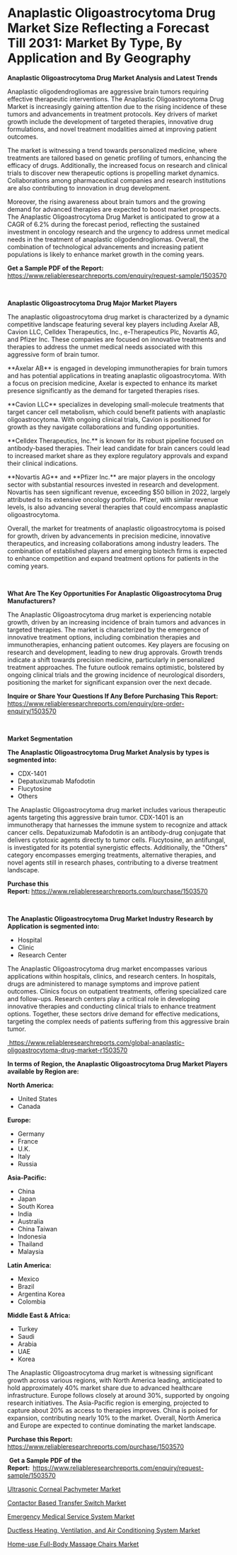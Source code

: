 <p><h1>Anaplastic Oligoastrocytoma Drug Market Size Reflecting a Forecast Till 2031: Market By Type, By Application and By Geography</h1></p><p><strong>Anaplastic Oligoastrocytoma Drug Market Analysis and Latest Trends</strong></p>
<p><p>Anaplastic oligodendrogliomas are aggressive brain tumors requiring effective therapeutic interventions. The Anaplastic Oligoastrocytoma Drug Market is increasingly gaining attention due to the rising incidence of these tumors and advancements in treatment protocols. Key drivers of market growth include the development of targeted therapies, innovative drug formulations, and novel treatment modalities aimed at improving patient outcomes.</p><p>The market is witnessing a trend towards personalized medicine, where treatments are tailored based on genetic profiling of tumors, enhancing the efficacy of drugs. Additionally, the increased focus on research and clinical trials to discover new therapeutic options is propelling market dynamics. Collaborations among pharmaceutical companies and research institutions are also contributing to innovation in drug development.</p><p>Moreover, the rising awareness about brain tumors and the growing demand for advanced therapies are expected to boost market prospects. The Anaplastic Oligoastrocytoma Drug Market is anticipated to grow at a CAGR of 6.2% during the forecast period, reflecting the sustained investment in oncology research and the urgency to address unmet medical needs in the treatment of anaplastic oligodendrogliomas. Overall, the combination of technological advancements and increasing patient populations is likely to enhance market growth in the coming years.</p></p>
<p><strong>Get a Sample PDF of the Report:&nbsp;</strong> <a href="https://www.reliableresearchreports.com/enquiry/request-sample/1503570?utm_campaign=6&utm_medium=2&utm_source=Github&utm_content=ia&utm_term=27092024&utm_id=anaplastic-oligoastrocytoma-drug">https://www.reliableresearchreports.com/enquiry/request-sample/1503570</a></p>
<p>&nbsp;</p>
<p><strong>Anaplastic Oligoastrocytoma Drug Major Market Players</strong></p>
<p><p>The anaplastic oligoastrocytoma drug market is characterized by a dynamic competitive landscape featuring several key players including Axelar AB, Cavion LLC, Celldex Therapeutics, Inc., e-Therapeutics Plc, Novartis AG, and Pfizer Inc. These companies are focused on innovative treatments and therapies to address the unmet medical needs associated with this aggressive form of brain tumor.</p><p>**Axelar AB** is engaged in developing immunotherapies for brain tumors and has potential applications in treating anaplastic oligoastrocytoma. With a focus on precision medicine, Axelar is expected to enhance its market presence significantly as the demand for targeted therapies rises.</p><p>**Cavion LLC** specializes in developing small-molecule treatments that target cancer cell metabolism, which could benefit patients with anaplastic oligoastrocytoma. With ongoing clinical trials, Cavion is positioned for growth as they navigate collaborations and funding opportunities.</p><p>**Celldex Therapeutics, Inc.** is known for its robust pipeline focused on antibody-based therapies. Their lead candidate for brain cancers could lead to increased market share as they explore regulatory approvals and expand their clinical indications.</p><p>**Novartis AG** and **Pfizer Inc.** are major players in the oncology sector with substantial resources invested in research and development. Novartis has seen significant revenue, exceeding $50 billion in 2022, largely attributed to its extensive oncology portfolio. Pfizer, with similar revenue levels, is also advancing several therapies that could encompass anaplastic oligoastrocytoma.</p><p>Overall, the market for treatments of anaplastic oligoastrocytoma is poised for growth, driven by advancements in precision medicine, innovative therapeutics, and increasing collaborations among industry leaders. The combination of established players and emerging biotech firms is expected to enhance competition and expand treatment options for patients in the coming years.</p></p>
<p>&nbsp;</p>
<p><strong>What Are The Key Opportunities For Anaplastic Oligoastrocytoma Drug Manufacturers?</strong></p>
<p><p>The Anaplastic Oligoastrocytoma drug market is experiencing notable growth, driven by an increasing incidence of brain tumors and advances in targeted therapies. The market is characterized by the emergence of innovative treatment options, including combination therapies and immunotherapies, enhancing patient outcomes. Key players are focusing on research and development, leading to new drug approvals. Growth trends indicate a shift towards precision medicine, particularly in personalized treatment approaches. The future outlook remains optimistic, bolstered by ongoing clinical trials and the growing incidence of neurological disorders, positioning the market for significant expansion over the next decade.</p></p>
<p><strong>Inquire or Share Your Questions If Any Before Purchasing This Report:</strong> <a href="https://www.reliableresearchreports.com/enquiry/pre-order-enquiry/1503570?utm_campaign=6&utm_medium=2&utm_source=Github&utm_content=ia&utm_term=27092024&utm_id=anaplastic-oligoastrocytoma-drug">https://www.reliableresearchreports.com/enquiry/pre-order-enquiry/1503570</a></p>
<p>&nbsp;</p>
<p><strong>Market Segmentation</strong></p>
<p><strong>The Anaplastic Oligoastrocytoma Drug Market Analysis by types is segmented into:</strong></p>
<p><ul><li>CDX-1401</li><li>Depatuxizumab Mafodotin</li><li>Flucytosine</li><li>Others</li></ul></p>
<p><p>The Anaplastic Oligoastrocytoma drug market includes various therapeutic agents targeting this aggressive brain tumor. CDX-1401 is an immunotherapy that harnesses the immune system to recognize and attack cancer cells. Depatuxizumab Mafodotin is an antibody-drug conjugate that delivers cytotoxic agents directly to tumor cells. Flucytosine, an antifungal, is investigated for its potential synergistic effects. Additionally, the "Others" category encompasses emerging treatments, alternative therapies, and novel agents still in research phases, contributing to a diverse treatment landscape.</p></p>
<p><strong>Purchase this Report:&nbsp;</strong><a href="https://www.reliableresearchreports.com/purchase/1503570?utm_campaign=6&utm_medium=2&utm_source=Github&utm_content=ia&utm_term=27092024&utm_id=anaplastic-oligoastrocytoma-drug">https://www.reliableresearchreports.com/purchase/1503570</a></p>
<p>&nbsp;</p>
<p><strong>The Anaplastic Oligoastrocytoma Drug Market Industry Research by Application is segmented into:</strong></p>
<p><ul><li>Hospital</li><li>Clinic</li><li>Research Center</li></ul></p>
<p><p>The Anaplastic Oligoastrocytoma drug market encompasses various applications within hospitals, clinics, and research centers. In hospitals, drugs are administered to manage symptoms and improve patient outcomes. Clinics focus on outpatient treatments, offering specialized care and follow-ups. Research centers play a critical role in developing innovative therapies and conducting clinical trials to enhance treatment options. Together, these sectors drive demand for effective medications, targeting the complex needs of patients suffering from this aggressive brain tumor.</p></p>
<p><a href="https://www.reliableresearchreports.com/global-anaplastic-oligoastrocytoma-drug-market-r1503570?utm_campaign=6&utm_medium=2&utm_source=Github&utm_content=ia&utm_term=27092024&utm_id=anaplastic-oligoastrocytoma-drug">&nbsp;https://www.reliableresearchreports.com/global-anaplastic-oligoastrocytoma-drug-market-r1503570</a></p>
<p><strong>In terms of Region, the Anaplastic Oligoastrocytoma Drug Market Players available by Region are:</strong></p>
<p>
    <p> <strong> North America: </strong>
        <ul>
            <li>United States</li>
            <li>Canada</li>
        </ul>
        </p> 
    <p> <strong> Europe: </strong>
        <ul>
            <li>Germany</li>
            <li>France</li>
            <li>U.K.</li>
            <li>Italy</li>
            <li>Russia</li>
        </ul>
        </p> 
    <p> <strong> Asia-Pacific: </strong>
        <ul>
            <li>China</li>
            <li>Japan</li>
            <li>South Korea</li>
            <li>India</li>
            <li>Australia</li>
            <li>China Taiwan</li>
            <li>Indonesia</li>
            <li>Thailand</li>
            <li>Malaysia</li>
        </ul>
        </p> 
    <p> <strong> Latin America: </strong>
        <ul>
            <li>Mexico</li>
            <li>Brazil</li>
            <li>Argentina Korea</li>
            <li>Colombia</li>
        </ul>
        </p> 
    <p> <strong> Middle East & Africa: </strong>
        <ul>
            <li>Turkey</li>
            <li>Saudi</li>
            <li>Arabia</li>
            <li>UAE</li>
            <li>Korea</li>
        </ul>
    </p>
    </p>
<p><p>The Anaplastic Oligoastrocytoma drug market is witnessing significant growth across various regions, with North America leading, anticipated to hold approximately 40% market share due to advanced healthcare infrastructure. Europe follows closely at around 30%, supported by ongoing research initiatives. The Asia-Pacific region is emerging, projected to capture about 20% as access to therapies improves. China is poised for expansion, contributing nearly 10% to the market. Overall, North America and Europe are expected to continue dominating the market landscape.</p></p>
<p><strong>Purchase this Report: </strong><a href="https://www.reliableresearchreports.com/purchase/1503570?utm_campaign=6&utm_medium=2&utm_source=Github&utm_content=ia&utm_term=27092024&utm_id=anaplastic-oligoastrocytoma-drug">https://www.reliableresearchreports.com/purchase/1503570</a></p>
<p>&nbsp;<strong>Get a Sample PDF of the Report:&nbsp;&nbsp;</strong><a href="https://www.reliableresearchreports.com/enquiry/request-sample/1503570?utm_campaign=6&utm_medium=2&utm_source=Github&utm_content=ia&utm_term=27092024&utm_id=anaplastic-oligoastrocytoma-drug">https://www.reliableresearchreports.com/enquiry/request-sample/1503570</a></p>
<p><strong></strong></p>
<p><p><a href="https://github.com/AshrafKhan865/Market-Research-Report-List-1/blob/main/ultrasonic-corneal-pachymeter-market.md?utm_campaign=6&utm_medium=2&utm_source=Github&utm_content=ia&utm_term=27092024&utm_id=anaplastic-oligoastrocytoma-drug">Ultrasonic Corneal Pachymeter Market</a></p><p><a href="https://github.com/bmorecock/Market-Research-Report-List-5/blob/main/contactor-based-transfer-switch-market.md?utm_campaign=6&utm_medium=2&utm_source=Github&utm_content=ia&utm_term=27092024&utm_id=anaplastic-oligoastrocytoma-drug">Contactor Based Transfer Switch Market</a></p><p><a href="https://www.linkedin.com/pulse/emergency-medical-service-system-market-global-regional-ru57f?trackingId=s6jTpiY9RuGHZoiWBERIZQ%3D%3D&utm_campaign=6&utm_medium=2&utm_source=Github&utm_content=ia&utm_term=27092024&utm_id=anaplastic-oligoastrocytoma-drug">Emergency Medical Service System Market</a></p><p><a href="https://issuu.com/reportprime-2/docs/ductless-heating-ventilation-and-ai_6c28ccf9fe0bb2?utm_campaign=6&utm_medium=2&utm_source=Github&utm_content=ia&utm_term=27092024&utm_id=anaplastic-oligoastrocytoma-drug">Ductless Heating, Ventilation, and Air Conditioning System Market</a></p><p><a href="https://issuu.com/reportprime-2/docs/home-use-full-body-massage-chairs-m_86b83e05d621b5?utm_campaign=6&utm_medium=2&utm_source=Github&utm_content=ia&utm_term=27092024&utm_id=anaplastic-oligoastrocytoma-drug">Home-use Full-Body Massage Chairs Market</a></p></p>